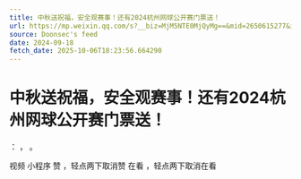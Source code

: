 ```yaml
---
title: 中秋送祝福，安全观赛事！还有2024杭州网球公开赛门票送！
url: https://mp.weixin.qq.com/s?__biz=MjM5NTE0MjQyMg==&mid=2650615277&idx=1&sn=41ad0c117b402f819e96acf4e2b40c41
source: Doonsec's feed
date: 2024-09-18
fetch_date: 2025-10-06T18:23:56.664290
---
```


# 中秋送祝福，安全观赛事！还有2024杭州网球公开赛门票送！

：
，
。

视频
小程序
赞
，轻点两下取消赞
在看
，轻点两下取消在看